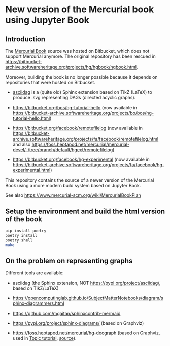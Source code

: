 # New version of the Mercurial book using Jupyter Book

## Introduction

The [Mercurial Book] source was hosted on Bitbucket, which does not support
Mercurial anymore. The original repository has been rescued in
https://bitbucket-archive.softwareheritage.org/projects/hg/hgbook/hgbook.html.

Moreover, building the book is no longer possible because it depends on
repositories that were hosted on Bitbucket.

- [asciidag](https://bitbucket-archive.softwareheritage.org/projects/ma/Mathiasdm/asciidag.html)
  is a (quite old) Sphinx extension based on TikZ (LaTeX) to produce .svg
  representing DAGs (directed acyclic graphs).

- https://bitbucket.org/bos/hg-tutorial-hello (now available in
  https://bitbucket-archive.softwareheritage.org/projects/bo/bos/hg-tutorial-hello.html)

- https://bitbucket.org/facebook/remotefilelog (now available in
  https://bitbucket-archive.softwareheritage.org/projects/fa/facebook/remotefilelog.html
  and also
  https://foss.heptapod.net/mercurial/mercurial-devel/-/tree/branch/default/hgext/remotefilelog)

- https://bitbucket.org/facebook/hg-experimental (now available in
  https://bitbucket-archive.softwareheritage.org/projects/fa/facebook/hg-experimental.html)

This repository contains the source of a newer version of the Mercurial Book using
a more modern build system based on Jupyter Book.

See also https://www.mercurial-scm.org/wiki/MercurialBookPlan

## Setup the environment and build the html version of the book

```bash
pip install poetry
poetry install
poetry shell
make
```

## On the problem on representing graphs

Different tools are available:

- asciidag (the Sphinx extension, NOT https://pypi.org/project/asciidag/, based
on TikZ/LaTeX)

- https://opencomputinglab.github.io/SubjectMatterNotebooks/diagram/sphinx-diagrammers.html

- https://github.com/mgaitan/sphinxcontrib-mermaid

- https://pypi.org/project/sphinx-diagrams/ (based on Graphviz)

- https://foss.heptapod.net/mercurial/hg-docgraph (based on Graphviz, used in
[Topic
tutorial](https://www.mercurial-scm.org/doc/evolution/tutorials/topic-tutorial.html),
[source](https://foss.heptapod.net/mercurial/evolve/-/blob/branch/default/tests/test-topic-tutorial.t)).

[mercurial book]: https://book.mercurial-scm.org/
